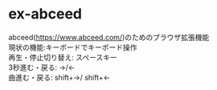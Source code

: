 # ex-abceed
abceed(https://www.abceed.com/)のためのブラウザ拡張機能  
現状の機能:キーボードでキーボード操作  
再生・停止切り替え: スペースキー  
3秒進む・戻る: →/←　  
曲進む・戻る: shift+→/ shift+←  
